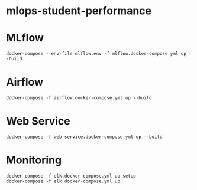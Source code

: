 # mlops-student-performance


# MLflow

```
docker-compose --env-file mlflow.env -f mlflow.docker-compose.yml up --build

```

# Airflow
```
docker-compose -f airflow.docker-compose.yml up --build

```

# Web Service

```
docker-compose -f web-service.docker-compose.yml up --build
```

# Monitoring

```
docker-compose -f elk.docker-compose.yml up setup
docker-compose -f elk.docker-compose.yml up

```